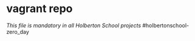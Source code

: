 # vagrant repo 
*This file is mandatory in all Holberton School projects*
#holbertonschool-zero_day
